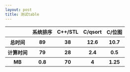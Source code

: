 ```yaml
---
layout: post
title: 测试table
---
```


<table width="100">
  <tbody>
    <tr>
      <th></th>
      <th>系统排序</th>
      <th>C++/STL</th>
      <th>C/qsort</th>
      <th>C/位图</th>
    </tr>
  </tbody>
  <tbody>
    <tr>
      <th>总时间</th>
      <th>89</th>
      <th>38</th>
      <th>12.6</th>
    <th>10.7</th>
    </tr>
    <tr>
      <th>计算时间</th>
      <th>79</th>
      <th>28</th>
      <th>2.4</th>
	  <th>0.5</th>
    </tr>
      <th>MB</th>
      <th>0.8</th>
      <th>70</th>
      <th>4</th>
	  <th>1.25</th>	
  </tbody>
</table>